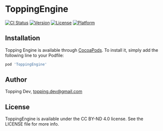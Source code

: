 # ToppingEngine

[![CI Status](https://img.shields.io/travis/Deadknight/toppingios.svg?style=flat)](https://travis-ci.org/Deadknight/ToppingEngine)
[![Version](https://img.shields.io/cocoapods/v/toppingios.svg?style=flat)](https://cocoapods.org/pods/ToppingEngine)
[![License](https://img.shields.io/cocoapods/l/toppingios.svg?style=flat)](https://cocoapods.org/pods/ToppingEngine)
[![Platform](https://img.shields.io/cocoapods/p/toppingios.svg?style=flat)](https://cocoapods.org/pods/ToppingEngine)

## Installation

Topping Engine is available through [CocoaPods](https://cocoapods.org). To install
it, simply add the following line to your Podfile:

```ruby
pod 'ToppingEngine'
```

## Author

Topping Dev, topping.dev@gmail.com

## License

ToppingEngine is available under the CC BY-ND 4.0 license. See the LICENSE file for more info.
